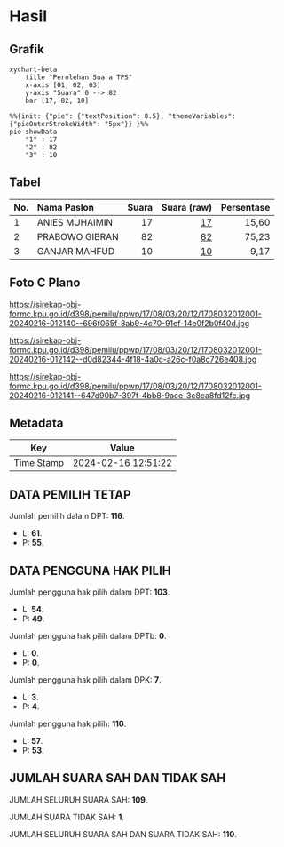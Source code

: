 # Hasil

## Grafik

```mermaid
xychart-beta
    title "Perolehan Suara TPS"
    x-axis [01, 02, 03]
    y-axis "Suara" 0 --> 82
    bar [17, 82, 10]
```

```mermaid
%%{init: {"pie": {"textPosition": 0.5}, "themeVariables": {"pieOuterStrokeWidth": "5px"}} }%%
pie showData
    "1" : 17
    "2" : 82
    "3" : 10
```

## Tabel

| No. | Nama Paslon    | Suara | Suara (raw) | Persentase |
|:--- |:-------------- | -----:| -----------:| ----------:|
| 1   | ANIES MUHAIMIN | 17    | [17][p-1]   | 15,60      |
| 2   | PRABOWO GIBRAN | 82    | [82][p-2]   | 75,23      |
| 3   | GANJAR MAHFUD  | 10    | [10][p-3]   | 9,17       |


[p-1]: https://github.com/gigit-pemilu/pemilu-2024-17-bengkulu/blob/main/pilpres/hitung-suara/sub/17-bengkulu/sub/08-kepahiang/sub/03-tebat-karai/sub/2012-nanti-agung/sub/001-tps/sub/paslon-1.txt
[p-2]: https://github.com/gigit-pemilu/pemilu-2024-17-bengkulu/blob/main/pilpres/hitung-suara/sub/17-bengkulu/sub/08-kepahiang/sub/03-tebat-karai/sub/2012-nanti-agung/sub/001-tps/sub/paslon-2.txt
[p-3]: https://github.com/gigit-pemilu/pemilu-2024-17-bengkulu/blob/main/pilpres/hitung-suara/sub/17-bengkulu/sub/08-kepahiang/sub/03-tebat-karai/sub/2012-nanti-agung/sub/001-tps/sub/paslon-3.txt

## Foto C Plano

https://sirekap-obj-formc.kpu.go.id/d398/pemilu/ppwp/17/08/03/20/12/1708032012001-20240216-012140--696f065f-8ab9-4c70-91ef-14e0f2b0f40d.jpg

https://sirekap-obj-formc.kpu.go.id/d398/pemilu/ppwp/17/08/03/20/12/1708032012001-20240216-012142--d0d82344-4f18-4a0c-a26c-f0a8c726e408.jpg

https://sirekap-obj-formc.kpu.go.id/d398/pemilu/ppwp/17/08/03/20/12/1708032012001-20240216-012141--647d90b7-397f-4bb8-9ace-3c8ca8fd12fe.jpg


## Metadata

| Key        | Value               |
| ---------- | ------------------- |
| Time Stamp | 2024-02-16 12:51:22 |


## DATA PEMILIH TETAP

Jumlah pemilih dalam DPT: **116**.
 * L: **61**.
 * P: **55**.

## DATA PENGGUNA HAK PILIH

Jumlah pengguna hak pilih dalam DPT: **103**.
 * L: **54**.
 * P: **49**.

Jumlah pengguna hak pilih dalam DPTb: **0**.
 * L: **0**.
 * P: **0**.

Jumlah pengguna hak pilih dalam DPK: **7**.
 * L: **3**.
 * P: **4**.

Jumlah pengguna hak pilih: **110**.
 * L: **57**.
 * P: **53**.

## JUMLAH SUARA SAH DAN TIDAK SAH

JUMLAH SELURUH SUARA SAH: **109**.

JUMLAH SUARA TIDAK SAH: **1**.

JUMLAH SELURUH SUARA SAH DAN SUARA TIDAK SAH: **110**.


